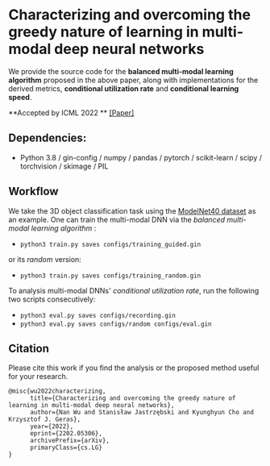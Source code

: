# Characterizing and overcoming the greedy nature of learning in multi-modal deep neural networks 

We provide the source code for the **balanced multi-modal learning algorithm** proposed in the above paper, along with implementations for the derived metrics, **conditional utilization rate** and **conditional learning speed**. 

**Accepted by ICML 2022 ** [[Paper]](https://arxiv.org/abs/2202.05306.pdf)

## Dependencies: 
* Python 3.8 / gin-config / numpy / pandas / pytorch / scikit-learn / scipy / torchvision / skimage / PIL

## Workflow

We take the 3D object classification task using the [ModelNet40 dataset](http://maxwell.cs.umass.edu/mvcnn-data/) as an example. One can train the multi-modal DNN via the *balanced multi-modal learning algorithm* :

* `python3 train.py saves configs/training_guided.gin`

or its *random* version:

* `python3 train.py saves configs/training_random.gin`

To analysis multi-modal DNNs' *conditional utilization rate*, run the following two scripts consecutively:

* `python3 eval.py saves configs/recording.gin`
* `python3 eval.py saves configs/random configs/eval.gin`

## Citation
Please cite this work if you find the analysis or the proposed method useful for your research.

```
@misc{wu2022characterizing,
      title={Characterizing and overcoming the greedy nature of learning in multi-modal deep neural networks}, 
      author={Nan Wu and Stanisław Jastrzębski and Kyunghyun Cho and Krzysztof J. Geras},
      year={2022},
      eprint={2202.05306},
      archivePrefix={arXiv},
      primaryClass={cs.LG}
}
```

